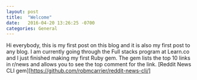 ```yaml
---
layout: post
title:  "Welcome"
date:   2016-04-20 13:26:25 -0700
categories: General
---
```

Hi everybody, this is my first post on this blog and it is also my first post to any blog.  I am currently going through the Full stacks program at Learn.co and I just finished making my first Ruby gem.  The gem lists the top 10 links in r/news and allows you to see the top comment for the link.  [Reddit News CLI gem][https://github.com/robmcarrier/reddit-news-cli/]

